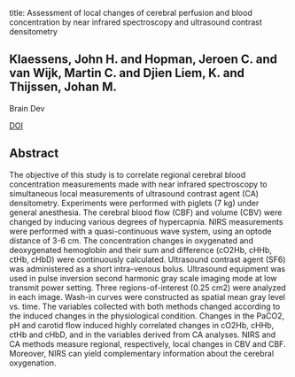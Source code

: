 title: Assessment of local changes of cerebral perfusion and blood concentration by near infrared spectroscopy and ultrasound contrast densitometry

## Klaessens, John H. and Hopman, Jeroen C. and van Wijk, Martin C. and Djien Liem, K. and Thijssen, Johan M.
Brain Dev

<a href="https://doi.org/10.1016/j.braindev.2004.10.005">DOI</a>

## Abstract
The objective of this study is to correlate regional cerebral blood concentration measurements made with near infrared spectroscopy to simultaneous local measurements of ultrasound contrast agent (CA) densitometry. Experiments were performed with piglets (7 kg) under general anesthesia. The cerebral blood flow (CBF) and volume (CBV) were changed by inducing various degrees of hypercapnia. NIRS measurements were performed with a quasi-continuous wave system, using an optode distance of 3-6 cm. The concentration changes in oxygenated and deoxygenated hemoglobin and their sum and difference (cO2Hb, cHHb, ctHb, cHbD) were continuously calculated. Ultrasound contrast agent (SF6) was administered as a short intra-venous bolus. Ultrasound equipment was used in pulse inversion second harmonic gray scale imaging mode at low transmit power setting. Three regions-of-interest (0.25 cm2) were analyzed in each image. Wash-in curves were constructed as spatial mean gray level vs. time. The variables collected with both methods changed according to the induced changes in the physiological condition. Changes in the PaCO2, pH and carotid flow induced highly correlated changes in cO2Hb, cHHb, ctHb and cHbD, and in the variables derived from CA analyses. NIRS and CA methods measure regional, respectively, local changes in CBV and CBF. Moreover, NIRS can yield complementary information about the cerebral oxygenation.

